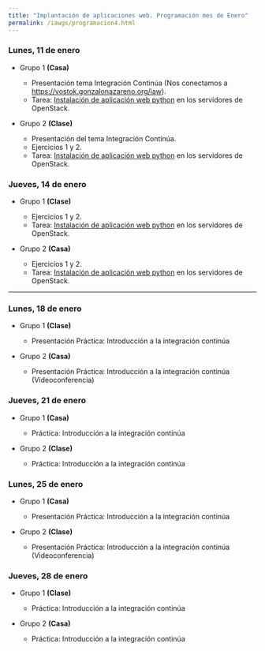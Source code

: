 ```yaml
---
title: "Implantación de aplicaciones web. Programación mes de Enero"
permalink: /iawgs/programacion4.html
---
```


### Lunes, 11 de enero

* Grupo 1 **(Casa)**

    * Presentación tema Integración Continúa (Nos conectamos a https://vostok.gonzalonazareno.org/iaw).
    * Tarea: [Instalación de aplicación web python](https://dit.gonzalonazareno.org/redmine/projects/asir2/wiki/Instalaci%C3%B3n_de_aplicaci%C3%B3n_web_python) en los servidores de OpenStack.


* Grupo 2 **(Clase)**

    * Presentación del tema Integración Continúa.
    * Ejercicios 1 y 2.
    * Tarea: [Instalación de aplicación web python](https://dit.gonzalonazareno.org/redmine/projects/asir2/wiki/Instalaci%C3%B3n_de_aplicaci%C3%B3n_web_python) en los servidores de OpenStack.

### Jueves, 14 de enero

* Grupo 1 **(Clase)**

    * Ejercicios 1 y 2.
    * Tarea: [Instalación de aplicación web python](https://dit.gonzalonazareno.org/redmine/projects/asir2/wiki/Instalaci%C3%B3n_de_aplicaci%C3%B3n_web_python) en los servidores de OpenStack.

* Grupo 2 **(Casa)**

    * Ejercicios 1 y 2.
    * Tarea: [Instalación de aplicación web python](https://dit.gonzalonazareno.org/redmine/projects/asir2/wiki/Instalaci%C3%B3n_de_aplicaci%C3%B3n_web_python) en los servidores de OpenStack.

- - - 

### Lunes, 18 de enero

* Grupo 1 **(Clase)**

    * Presentación Práctica: Introducción a la integración continúa


* Grupo 2 **(Casa)**

    * Presentación Práctica: Introducción a la integración continúa (Videoconferencia)

### Jueves, 21 de enero

* Grupo 1 **(Casa)**

    * Práctica: Introducción a la integración continúa

* Grupo 2 **(Clase)**

    * Práctica: Introducción a la integración continúa

### Lunes, 25 de enero

* Grupo 1 **(Casa)**

    * Presentación Práctica: Introducción a la integración continúa


* Grupo 2 **(Clase)**

    * Presentación Práctica: Introducción a la integración continúa (Videoconferencia)

### Jueves, 28 de enero

* Grupo 1 **(Clase)**

    * Práctica: Introducción a la integración continúa

* Grupo 2 **(Casa)**

    * Práctica: Introducción a la integración continúa
